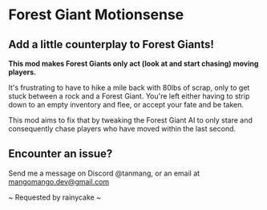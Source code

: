 ##
# **Forest Giant Motionsense**

## **Add a little counterplay to Forest Giants!**

**This mod makes Forest Giants only act (look at and start chasing) moving players.**

It's frustrating to have to hike a mile back with 80lbs of scrap, only to get stuck between a rock and a Forest Giant. You're left either having to strip down to an empty inventory and flee, or accept your fate and be taken.

This mod aims to fix that by tweaking the Forest Giant AI to only stare and consequently chase players who have moved within the last second.


## **Encounter an issue?**

Send me a message on Discord @tanmang, or an email at mangomango.dev@gmail.com



~ Requested by rainycake ~
